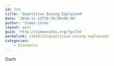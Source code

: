 ```yaml
---
id: 724
title: 'Quantitive Easing Explained'
date: '2010-11-13T16:10:59+00:00'
author: 'Simon Coles'
layout: post
guid: 'http://simoncoles.org/?p=724'
permalink: /2010/11/quantitive-easing-explained/
categories:
    - Economics
---
```


Ouch

<object height="385" width="480"><param name="movie" value="http://www.youtube.com/v/PTUY16CkS-k?fs=1&hl=en_US"></param><param name="allowFullScreen" value="true"></param><param name="allowscriptaccess" value="always"></param><embed allowfullscreen="true" allowscriptaccess="always" height="385" src="http://www.youtube.com/v/PTUY16CkS-k?fs=1&hl=en_US" type="application/x-shockwave-flash" width="480"></embed></object>